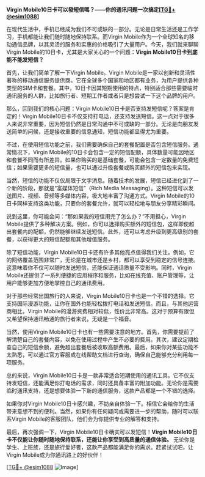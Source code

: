**Virgin Mobile10日卡可以發短信嗎？——你的通讯问题一次搞定[[TG💪+ @esim1088](https://t.me/s/esim1088)]**

在现代生活中，手机已经成为我们不可或缺的一部分。无论是日常生活还是工作学习，手机都能让我们随时随地保持联系。而Virgin Mobile作为一个全球知名的移动通信品牌，以其灵活的服务和实惠的价格吸引了大量用户。今天，我们就来聊聊Virgin Mobile的10日卡，尤其是大家关心的一个问题：**Virgin Mobile10日卡到底能不能发短信？**

首先，让我们简单了解一下Virgin Mobile。Virgin Mobile是一家以创新和灵活性著称的移动通信服务提供商。它在全球多个国家和地区都有业务，为用户提供各种类型的SIM卡和套餐。其中，10日卡因其短期使用的特点，特别适合那些需要临时通讯服务的人群，比如旅行者、短期工作者或者只是想尝试一下这个品牌的用户。

那么，回到我们的核心问题：Virgin Mobile10日卡是否支持发短信呢？答案是肯定的！Virgin Mobile10日卡不仅支持打电话，还支持发送短信。这一点对于很多人来说非常重要，因为短信仍然是日常沟通中不可或缺的一部分。无论是向朋友发送简单的问候，还是接收重要的信息通知，短信功能都显得尤为重要。

不过，在使用短信功能之前，我们需要确保自己的套餐配置是否包含短信服务。通常情况下，Virgin Mobile的10日卡会包含一定的短信配额，具体数量可能因地区和套餐不同而有所差异。如果你购买的是基础套餐，可能会包含一定数量的免费短信；如果需要更多的短信量，也可以通过升级套餐或购买额外的短信包来实现。

当然，短信的功能不仅仅局限于文字消息。随着技术的发展，短信已经进化到了一个新的阶段，那就是“富媒体短信”（Rich Media Messaging）。这种短信可以发送图片、视频、音频等多媒体内容，极大地丰富了沟通方式。Virgin Mobile的10日卡同样支持这类功能，只要你的套餐允许，就可以轻松地与朋友分享精彩瞬间。

说到这里，你可能会问：“那如果我的短信用完了怎么办？”不用担心，Virgin Mobile提供了多种解决方案。例如，你可以选择购买额外的短信包，这样即使超出套餐内的配额，仍然能够继续发送短信。此外，还可以考虑升级到更高级别的套餐，以获得更大的短信配额和其他增值服务。

除了短信功能，Virgin Mobile10日卡还有许多其他亮点值得我们关注。例如，它的网络覆盖范围非常广，无论是在城市还是乡村，都可以享受到稳定的信号连接。这意味着你不仅可以随时发送短信，还能保证通话质量不受影响。同时，Virgin Mobile还提供了一系列便捷的应用程序和服务，比如在线充值、账户管理等，让用户能够更加方便地掌控自己的通讯费用。

对于那些经常出国旅行的人来说，Virgin Mobile10日卡也是一个不错的选择。它支持国际漫游功能，让你在国外也能轻松拨打电话和发送短信。而且，与其他运营商相比，Virgin Mobile的漫游资费相对较低，性价比非常高。这对于预算有限但又希望保持通讯畅通的旅行者来说，无疑是一个福音。

当然，使用Virgin Mobile10日卡也有一些需要注意的地方。首先，你需要提前了解清楚自己的套餐内容，以免在使用过程中产生不必要的费用。其次，建议定期检查自己的短信余额，避免超出套餐后被收取高额费用。最后，如果你对某些功能不太熟悉，可以通过官方客服或在线帮助文档进行查询，确保自己能够充分利用每一项服务。

总的来说，Virgin Mobile10日卡是一款非常适合短期使用的通讯工具。它不仅支持发短信，还能满足你打电话的需求，同时还具备丰富的附加功能。无论你是需要临时通讯支持，还是想要体验一下新的通信服务，这款产品都是一个不错的选择。

如果你对Virgin Mobile10日卡感兴趣，不妨亲自体验一下。相信它会给你的生活带来意想不到的便利。当然，如果你有任何疑问或需要进一步的帮助，随时可以联系Virgin Mobile的客服团队，他们会为你提供专业的解答和支持。

最后，再次强调一下，Virgin Mobile10日卡确实可以发短信！**Virgin Mobile10日卡不仅能让你随时随地保持联系，还能让你享受到高质量的通信体验。** 无论你是学生、上班族，还是旅行爱好者，这款产品都能满足你的需求。赶紧试试吧，让Virgin Mobile成为你通讯路上的好伙伴！

[[TG💪+ @esim1088](https://t.me/s/esim1088) ![Image](https://i.postimg.cc/4NQfJmqS/Snipaste-2025-05-13-00-14-12.png)]